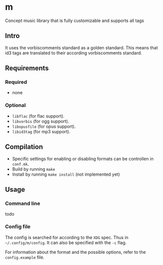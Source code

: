 # m
Concept music library that is fully customizable and supports all tags

## Intro
It uses the vorbiscomments standard as a golden standard. This means that id3
tags are translated to their according vorbiscomments standard.

## Requirements
### Required
- none

### Optional
- `libflac` (for flac support).
- `libvorbis` (for ogg support).
- `libopusfile` (for opus support).
- `libid3tag` (for mp3 support).

## Compilation
- Specific settings for enabling or disabling formats can be controllen in
  `conf.mk`.
- Build by running `make`
- Install by running `make install` (not implemented yet)

## Usage
### Command line
todo

### Config file
The config is searched for according to the `XDG` spec. Thus in
`~/.config/m/config`. It can also be specified with the `-c` flag.

For information about the format and the possible options, refer to the
`config.example` file.
